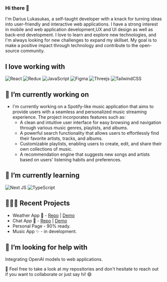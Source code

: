### Hi there 👋

I'm Darius Lukasukas, a self-taught developer with a knack for turning ideas into user-friendly and interactive web applications. I have a strong interest in mobile and web application development,UX and UI design as well as back-end development. I love to learn and explore new technologies, and I'm always looking for new challenges to expand my skillset. My goal is to make a positive impact through technology and contribute to the open-source community.

## I love working with
![React](https://img.shields.io/badge/react-%2320232a.svg?style=for-the-badge&logo=react&logoColor=%2361DAFB)
![Redux](https://img.shields.io/badge/redux-%23593d88.svg?style=for-the-badge&logo=redux&logoColor=white)
![JavaScript](https://img.shields.io/badge/javascript-%23323330.svg?style=for-the-badge&logo=javascript&logoColor=%23F7DF1E)
![Figma](https://img.shields.io/badge/figma-%23F24E1E.svg?style=for-the-badge&logo=figma&logoColor=white)
![Threejs](https://img.shields.io/badge/threejs-black?style=for-the-badge&logo=three.js&logoColor=white)
![TailwindCSS](https://img.shields.io/badge/tailwindcss-%2338B2AC.svg?style=for-the-badge&logo=tailwind-css&logoColor=white)

## 🔭 I’m currently working on
- I'm currently working on a Spotify-like music application that aims to provide users with a seamless and personalized music streaming experience. The project incorporates features such as:
  - A clean and intuitive user interface for easy browsing and navigation through various music genres, playlists, and albums.
  - A powerful search functionality that allows users to effortlessly find their favorite artists, tracks, and albums.
  - Customizable playlists, enabling users to create, edit, and share their own collections of music.
  - A recommendation engine that suggests new songs and artists based on users' listening habits and preferences.

## 🌱 I’m currently learning
![Next JS](https://img.shields.io/badge/Next-black?style=for-the-badge&logo=next.js&logoColor=white)
![TypeScript](https://img.shields.io/badge/typescript-%23007ACC.svg?style=for-the-badge&logo=typescript&logoColor=white)

## 👨🏼‍💻 Recent Projects
- Weather App 🌟 - [Repo](https://github.com/DariusLukasukas/weather-app-vite) | [Demo](https://dariuslukasukas.github.io/weather-app-vite/)
- Chat App 💫 - [Repo](https://github.com/DariusLukasukas/chat-app) | [Demo](https://github.com/DariusLukasukas/chat-app)
- Personal Page - 90% ready.
- Music App ✨ - in development.

## 🤔 I’m looking for help with 
Integrating OpenAI models to web applications.

💬 Feel free to take a look at my repositories and don't hesitate to reach out if you want to collaborate or just say hi! 😄
<!--
**DariusLukasukas/DariusLukasukas** is a ✨ _special_ ✨ repository because its `README.md` (this file) appears on your GitHub profile.

Here are some ideas to get you started:

- 🔭 I’m currently working on ...
- 🌱 I’m currently learning ...
- 👯 I’m looking to collaborate on ...
- 🤔 I’m looking for help with ...
- 💬 Ask me about ...
- 📫 How to reach me: ...
- 😄 Pronouns: ...
- ⚡ Fun fact: ...
-->
